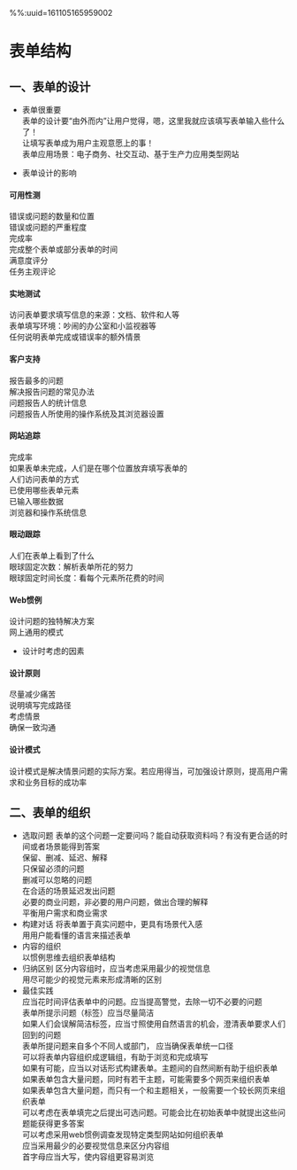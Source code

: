 %%:uuid=161105165959002
# 表单结构
## 一、表单的设计  
* 表单很重要  
表单的设计要“由外而内”让用户觉得，嗯，这里我就应该填写表单输入些什么了！  
让填写表单成为用户主观意愿上的事！  
表单应用场景：电子商务、社交互动、基于生产力应用类型网站  

* 表单设计的影响
#### 可用性测
错误或问题的数量和位置  
错误或问题的严重程度  
完成率  
完成整个表单或部分表单的时间  
满意度评分  
任务主观评论  
#### 实地测试
访问表单要求填写信息的来源：文档、软件和人等  
表单填写环境：吵闹的办公室和小监视器等  
任何说明表单完成或错误率的额外情景  
#### 客户支持
报告最多的问题  
解决报告问题的常见办法  
问题报告人的统计信息  
问题报告人所使用的操作系统及其浏览器设置  
#### 网站追踪
完成率  
如果表单未完成，人们是在哪个位置放弃填写表单的  
人们访问表单的方式  
已使用哪些表单元素  
已输入哪些数据  
浏览器和操作系统信息  
#### 眼动跟踪
人们在表单上看到了什么  
眼球固定次数：解析表单所花的努力  
眼球固定时间长度：看每个元素所花费的时间  
#### Web惯例
设计问题的独特解决方案  
网上通用的模式  

* 设计时考虑的因素
#### 设计原则
尽量减少痛苦  
说明填写完成路径  
考虑情景  
确保一致沟通  
#### 设计模式
设计模式是解决情景问题的实际方案。若应用得当，可加强设计原则，提高用户需求和业务目标的成功率 

## 二、表单的组织
* 选取问题
表单的这个问题一定要问吗？能自动获取资料吗？有没有更合适的时间或者场景能得到答案  
保留、删减、延迟、解释  
只保留必须的问题  
删减可以忽略的问题  
在合适的场景延迟发出问题  
必要的商业问题，非必要的用户问题，做出合理的解释  
平衡用户需求和商业需求  
* 构建对话
将表单置于真实问题中，更具有场景代入感  
用用户能看懂的语言来描述表单  
* 内容的组织  
以惯例思维去组织表单结构  
* 归纳区别
区分内容组时，应当考虑采用最少的视觉信息  
用尽可能少的视觉元素来形成清晰的区别  
* 最佳实践  
应当花时间评估表单中的问题。应当提高警觉，去除一切不必要的问题  
表单所提示问题（标签）应当尽量简洁  
如果人们会误解简洁标签，应当寸照使用自然语言的机会，澄清表单要求人们回到的问题  
表单所提问题来自多个不同人或部门， 应当确保表单统一口径  
可以将表单内容组织成逻辑组，有助于浏览和完成填写  
如果有可能，应当以对话形式构建表单。主题间的自然间断有助于组织表单  
如果表单包含大量问题，同时有若干主题，可能需要多个网页来组织表单  
如果表单包含大量问题，而只有一个和主题相关，一般需要一个较长网页来组织表单  
可以考虑在表单填完之后提出可选问题。可能会比在初始表单中就提出这些问题能获得更多答案  
可以考虑采用web惯例调查发现特定类型网站如何组织表单  
应当采用最少的必要视觉信息来区分内容组  
首字母应当大写，使内容组更容易浏览  